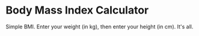 # Body Mass Index Calculator

Simple BMI.
Enter your weight (in kg), then enter your height (in cm). It's all.
